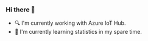 ### Hi there 👋

<!--
**Stunitz/Stunitz** is a ✨ _special_ ✨ repository because its `README.md` (this file) appears on your GitHub profile.

Here are some ideas to get you started:

- 🔭 I’m currently working on ...
- 🌱 I’m currently learning ...
- 👯 I’m looking to collaborate on ...
- 🤔 I’m looking for help with ...
- 💬 Ask me about ...
- 📫 How to reach me: ...
- 😄 Pronouns: ...
- ⚡ Fun fact: ...
-->
-  🔍 I'm currently working with Azure IoT Hub.
-  📖 I'm currently learning statistics in my spare time.
<!-- -  🤝 I'm looking to collaborate on -->

